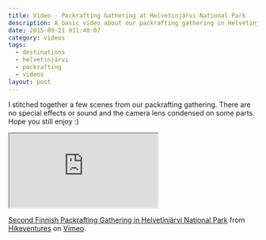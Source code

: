 ```yaml
---
title: Video - Packrafting Gathering at Helvetinjärvi National Park
description: A basic video about our packrafting gathering in Helvetinjärvi National Park
date: 2015-09-21 011:40:07
category: videos
tags:
  - destinations
  - helvetinjärvi
  - packrafting
  - videos
layout: post
---
```

I stitched together a few scenes from our packrafting gathering. There are no special effects or sound and the camera lens condensed on some parts. Hope you still enjoy :)

<div class="embed-responsive embed-responsive-16by9">
  <iframe class="embed-responsive-item" src="https://player.vimeo.com/video/139971712"></iframe><p><a href="https://vimeo.com/139971712">Second Finnish Packrafting Gathering in Helvetinj&auml;rvi National Park</a> from <a href="https://vimeo.com/user15105973">Hikeventures</a> on <a href="https://vimeo.com">Vimeo</a>.</p>
</div>
